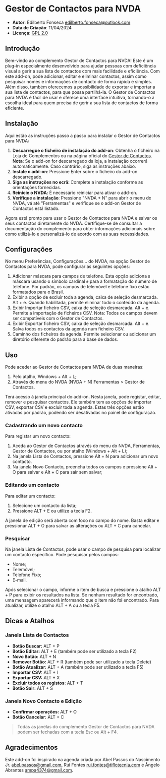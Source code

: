# Gestor de Contactos para NVDA

* **Autor**: Edilberto Fonseca <edilberto.fonseca@outlook.com>
* **Data de Criação**: 11/04/2024
* **Licença**: [GPL 2.0](https://www.gnu.org/licenses/gpl-2.0.html)

## Introdução

Bem-vindo ao complemento Gestor de Contactos para NVDA! Este é um plug-in especialmente desenvolvido para ajudar pessoas com deficiência visual a gerir a sua lista de contactos com mais facilidade e eficiência. Com este add-on, pode adicionar, editar e eliminar contactos, assim como pesquisar nomes e informações de contacto de forma rápida e simples. Além disso, também oferecemos a possibilidade de exportar e importar a sua lista de contactos, para que possa partilhá-la. O Gestor de Contactos para NVDA é fácil de usar e oferece uma interface intuitiva, tornando-o a escolha ideal para quem precisa de gerir a sua lista de contactos de forma eficiente.

## Instalação

Aqui estão as instruções passo a passo para instalar o Gestor de Contactos para NVDA:

1. **Descarregue o ficheiro de instalação do add-on**: Obtenha o ficheiro na Loja de Complementos ou na página oficial do [Gestor de Contactos](https://github.com/EdilbertoFonseca/contactManager).
   **Nota**: Se o add-on for descarregado da loja, a instalação ocorrerá automaticamente. Caso contrário, siga as instruções abaixo.
2. **Instale o add-on**: Pressione Enter sobre o ficheiro do add-on descarregado.
3. **Siga as instruções no ecrã**: Complete a instalação conforme as orientações fornecidas.
4. **Reinicie o NVDA**: É necessário reiniciar para ativar o add-on.
5. **Verifique a instalação**: Pressione "NVDA + N" para abrir o menu do NVDA, vá até "Ferramentas" e verifique se o add-on Gestor de Contactos está listado.

Agora está pronto para usar o Gestor de Contactos para NVDA e salvar os seus contactos diretamente do NVDA. Certifique-se de consultar a documentação do complemento para obter informações adicionais sobre como utilizá-lo e personalizá-lo de acordo com as suas necessidades.

## Configurações

No menu Preferências, Configurações... do NVDA, na opção Gestor de Contactos para NVDA, pode configurar as seguintes opções:

1. Adicionar máscara para campos de telefone.
   Esta opção adiciona a máscara usando o símbolo cardinal `#` para a formatação do número de telefone. Por padrão, os campos de telemóvel e telefone fixo estão formatados para o Brasil.
2. Exibir a opção de excluir toda a agenda, caixa de seleção desmarcada. Alt + e.
   Quando habilitada, permite eliminar todo o conteúdo da agenda.
3. Exibir Importar ficheiro CSV, caixa de seleção desmarcada. Alt + e.
   Permite a importação de ficheiros CSV.
   Nota: Todos os campos devem ser compatíveis com o Gestor de Contactos.
4. Exibir Exportar ficheiro CSV, caixa de seleção desmarcada. Alt + e.
   Salva todos os contactos da agenda num ficheiro CSV.
5. Caminho dos ficheiros da agenda.
   Permite selecionar ou adicionar um diretório diferente do padrão para a base de dados.

## Uso

Pode aceder ao Gestor de Contactos para NVDA de duas maneiras:

1. Pelo atalho, Windows + Alt + L;
2. Através do menu do NVDA (NVDA + N) Ferramentas > Gestor de Contactos.

Terá acesso à janela principal do add-on. Nesta janela, pode registar, editar, remover e pesquisar contactos. Ele também tem as opções de importar CSV, exportar CSV e excluir toda a agenda. Estas três opções estão ativadas por padrão, podendo ser desativadas no painel de configuração.

### Cadastrando um novo contacto

Para registar um novo contacto:

1. Aceda ao Gestor de Contactos através do menu do NVDA, Ferramentas, Gestor de Contactos, ou por atalho (Windows + Alt + L);
2. Na janela Lista de Contactos, pressione Alt + N para adicionar um novo contacto.
3. Na janela Novo Contacto, preencha todos os campos e pressione Alt + O para salvar e Alt + C para sair sem salvar;

### Editando um contacto

Para editar um contacto:

1. Selecione um contacto da lista;
2. Pressione ALT + E ou utilize a tecla F2.

A janela de edição será aberta com foco no campo do nome. Basta editar e pressionar ALT + O para salvar as alterações ou ALT + C para cancelar.

### Pesquisar

Na janela Lista de Contactos, pode usar o campo de pesquisa para localizar um contacto específico.
Pode pesquisar pelos campos:

* Nome;
* Telemóvel;
* Telefone Fixo;
* E-mail.

Após selecionar o campo, informe o item de busca e pressione o atalho ALT + P para exibir os resultados na lista. Se nenhum resultado for encontrado, uma mensagem aparecerá informando que o item não foi encontrado. Para atualizar, utilize o atalho ALT + A ou a tecla F5.

## Dicas e Atalhos

### Janela Lista de Contactos

* **Botão Buscar:** ALT + P
* **Botão Editar:** ALT + E (também pode ser utilizado a tecla F2)
* **Novo Botão:** ALT + N
* **Remover Botão:** ALT + R (também pode ser utilizado a tecla Delete)
* **Botão Atualizar:** ALT + A (também pode ser utilizado a tecla F5)
* **Importar CSV:** ALT + I
* **Exportar CSV:** ALT + X
* **Excluir todos os registos:** ALT + T
* **Botão Sair:** ALT + S

### Janela Novo Contacto e Edição

* **Confirmar operações:** ALT + O
* **Botão Cancelar:** ALT + C

>Todas as janelas do complemento Gestor de Contactos para NVDA podem ser fechadas com a tecla Esc ou Alt + F4.

## Agradecimentos

Este add-on foi inspirado na agenda criada por Abel Passos do Nascimento Jr. <abel.passos@gmail.com>, Rui Fontes <rui.fontes@tiflotecnia.com> e Ângelo Abrantes <ampa4374@gmail.com>.
